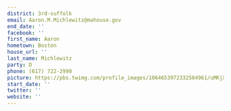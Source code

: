 ```yaml
---
district: 3rd-suffolk
email: Aaron.M.Michlewitz@mahouse.gov
end_date: ''
facebook: ''
first_name: Aaron
hometown: Boston
house_url: ''
last_name: Michlewitz
party: D
phone: (617) 722-2990
picture: https://pbs.twimg.com/profile_images/1064653972332584961/uMKjX_mW_400x400.jpg
start_date: ''
twitter: ''
website: ''
---
```

